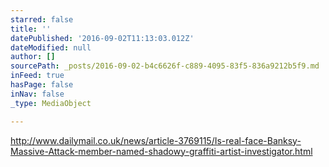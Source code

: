 ```yaml
---
starred: false
title: ''
datePublished: '2016-09-02T11:13:03.012Z'
dateModified: null
author: []
sourcePath: _posts/2016-09-02-b4c6626f-c889-4095-83f5-836a9212b5f9.md
inFeed: true
hasPage: false
inNav: false
_type: MediaObject

---
```

http://www.dailymail.co.uk/news/article-3769115/Is-real-face-Banksy-Massive-Attack-member-named-shadowy-graffiti-artist-investigator.html